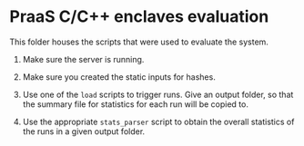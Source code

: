 # PraaS C/C++ enclaves evaluation

This folder houses the scripts that were used to evaluate the system.

1. Make sure the server is running.

2. Make sure you created the static inputs for hashes.

3. Use one of the `load` scripts to trigger runs. Give an output folder, so that the summary file for statistics for each run will be copied to.

4. Use the appropriate `stats_parser` script to obtain the overall statistics of the runs in a given output folder.
